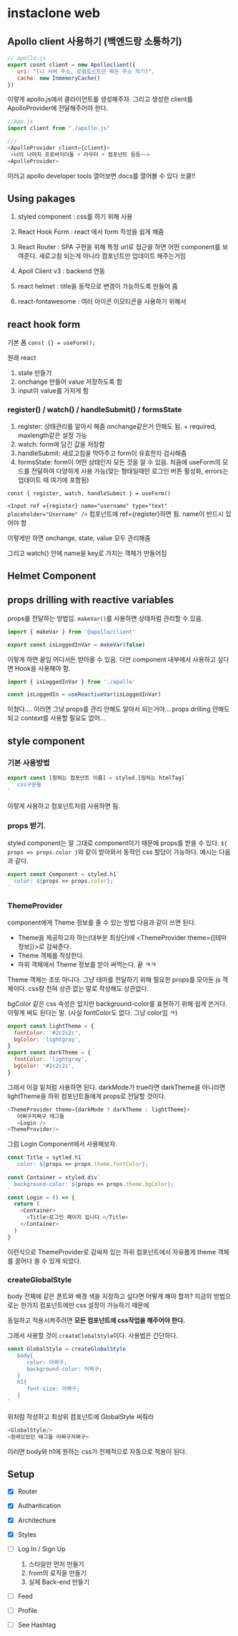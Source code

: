 # instaclone web

## Apollo client 사용하기 (백엔드랑 소통하기)

```js
// apollo.js
export cosnt client = new Apolloclient({
   uri: "[니 서버 주소, 로컬호스트던 뭐든 주소 적기]",
   cache: new InmemoryCache()
})
```

이렇게 apollo.js에서 클라이언트를 생성해주자.
그리고 생성한 client를 ApolloProvider에 전달해주어야 한다.

```js
//App.js
import client from "./apollo.js"

///
<ApolloProvider client={client}>
 <너의 나머지 프로바이더들 + 라우터 + 컴포넌트 등등~~>
<ApolloProvider>
```

이러고 apollo developer tools 열어보면 docs를 열어볼 수 있다 쏘쿨!!

## Using pakages

1. styled component : css를 하기 위해 사용

2. React Hook Form : react 에서 form 작성을 쉽게 해줌

3. React Router : SPA 구현을 위해
   특정 url로 접근을 하면 어떤 component를 보여준다.
   새로고침 되는게 아니라 컴포넌트만 업데이트 해주는거임

4. Apoll Client v3 : backend 연동
5. react helmet : title을 동적으로 변경이 가능하도록 만들어 줌
6. react-fontawesome : 여러 아이콘 이모티콘을 사용하기 위해서

## react hook form

기본 폼
`const {} = useForm();`

원래 react

1. state 만들기
2. onchange 만들어 value 저장하도록 함
3. input이 value를 가지게 함

### register() / watch() / handleSubmit() / formsState

1. register: 상태관리를 알아서 해줌 onchange같은거 안해도 됨. + required, maxlength같은 설정 가능
2. watch: form에 담긴 값을 저장함
3. handleSubmit: 새로고침을 막아주고 form이 유효한지 검사해줌
4. formsState: form이 어떤 상태인지 모든 것을 알 수 있음. 처음에 useForm의 모드를 전달하여 다양하게 사용 가능(맞는 형태일때만 로그인 버튼 활성화, errors는 업데이트 때 여기에 포함됨)

`const { register, watch, handleSubmit } = useForm()`

`<Input ref ={register} name="username" type="text" placeholder="Username" />`
컴포넌트에 ref={register}하면 됨.
name이 반드시 있어야 함

이렇게만 하면 onchange, state, value 모두 관리해줌

그리고 watch() 안에 name을 key로 가지는 객체가 만들어짐

## Helmet Component

## props drilling with reactive variables

props를 전달하는 방법임.
`makeVar()`를 사용하면 상태처럼 관리할 수 있음.

```js
import { makeVar } from '@apollo/client'

export const isLoggedInVar = makeVar(false)
```

이렇게 하면 끝임 어디서든 받아올 수 있음.
다만 component 내부에서 사용하고 싶다면 Hook을 사용해야 함.

```js
import { isLoggedInVar } from './apollo'

const isLoggedIn = useReactiveVar(isLoggedInVar)
```

미쳤다.... 이러면 그냥 props를 관리 안해도 알아서 되는거야...
props drilling 안해도 되고 context를 사용할 필요도 없어...

## style component

### 기본 사용방법

```js
export const [원하는 컴포넌트 이름] = styled.[원하는 htmlTag]`
   css구문들
`
```

이렇게 사용하고 컴포넌트처럼 사용하면 됨.

### props 받기.

styled component는 말 그대로 component이기 때문에 props를 받을 수 있다.
`${ props => props.color }`와 같이 받아와서 동적인 css 할당이 가능하다.
예시는 다음과 같다.

```js
export const Component = styled.h1`
  color: ${props => props.color};
`
```

### ThemeProvider

component에게 Theme 정보를 줄 수 있는 방법
다음과 같이 쓰면 된다.

- Theme을 제공하고자 하는(대부분 최상단)에 <ThemeProvider theme={[테마 정보]}>로 감싸준다.
- Theme 객체를 작성한다.
- 하위 객체에서 Theme 정보를 받아 써먹는다. 끝 ㅋㅋ

Theme 객체는 조또 아니다. 그냥 테마를 전달하기 위해 필요한 props를 모아둔 js 객체이다. css랑 전혀 상관 없는 말로 작성해도 상관없다.

bgColor 같은 css 속성은 없지만 background-color를 표현하기 위해 쉽게 쓴거다. 이렇게 써도 된다는 말.
(사실 fontColor도 없다. 그냥 color임 ㅋ)

```js
export const lightTheme = {
  fontColor: '#2c2c2c',
  bgColor: 'lightgray',
}
export const darkTheme = {
  fontColor: 'lightgray',
  bgColor: '#2c2c2c',
}
```

그래서 이걸 밑처럼 사용하면 된다.
darkMode가 true라면 darkTheme을 아니라면 lightTheme을 하위 컴포넌트들에게 props로 전달할 것이다.

```js
<ThemeProvider theme={darkMode ? darkTheme : lightTheme}>
   어쩌구저쩌구 태그들
   <Login />
<ThemeProvider/>
```

그럼 Login Component에서 사용해보자.

```js
const Title = sytled.h1`
   color: ${props => props.theme.fontColor};
`
const Container = styled.div`
  background-color: ${props => props.theme.bgColor};
`
const Login = () => {
  return (
    <Container>
      <Title>로그인 페이지 입니다.</Title>
    </Container>
  )
}
```

이런식으로 ThemeProvider로 감싸져 있는 하위 컴포넌트에서 자유롭게 theme 객체를 끌어다 쓸 수 있게 되었다.

### createGlobalStyle

body 전체에 같은 폰트와 배경 색을 지정하고 싶다면 어떻게 해야 할까?
지금의 방법으로는 한가지 컴포넌트에만 css 설정이 가능하기 때문에

동일하고 적용시켜주려면 **모든 컴포넌트에 css작업을 해주어야 한다.**

그래서 사용할 것이 `createClobalStyle`이다.
사용법은 간단하다.

```js
const GlobalStyle = createGlobalStyle`
   body{
      color: 어쩌구;
      background-color: 어쩌구;
   }
   h1{
      font-size: 어쩌구;
   }
`
```

위처럼 작성하고 최상위 컴포넌트에 GlobalStyle 써줘라

```js
<GlobalStyle/>
<원래있었던 태그들 어쩌구저쩌구>
```

이러면 body와 h1에 원하는 css가 전체적으로 자동으로 적용이 된다.

## Setup

- [x] Router
- [x] Authantication
- [x] Architechure
- [x] Styles
- [ ] Log In / Sign Up

  1.  스타일만 먼저 만들기
  2.  from의 로직을 만들기
  3.  실제 Back-end 만들기

- [ ] Feed
- [ ] Profile
- [ ] See Hashtag
